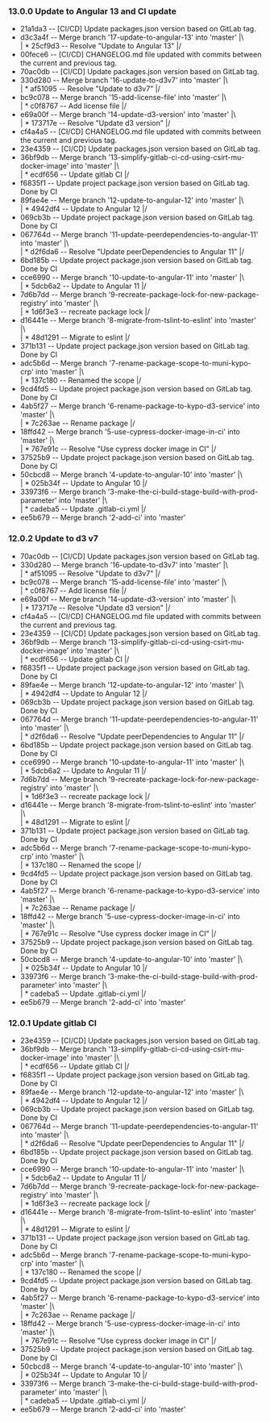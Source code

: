 ### 13.0.0 Update to Angular 13 and CI update
* 21a1da3 -- [CI/CD] Update packages.json version based on GitLab tag.
*   d3c3a4f -- Merge branch '17-update-to-angular-13' into 'master'
|\  
| * 25cf9d3 -- Resolve "Update to Angular 13"
|/  
* 00fece6 -- [CI/CD] CHANGELOG.md file updated with commits between the current and previous tag.
* 70ac0db -- [CI/CD] Update packages.json version based on GitLab tag.
*   330d280 -- Merge branch '16-update-to-d3v7' into 'master'
|\  
| * af51095 -- Resolve "Update to d3v7"
|/  
*   bc9c078 -- Merge branch '15-add-license-file' into 'master'
|\  
| * c0f8767 -- Add license file
|/  
*   e69a00f -- Merge branch '14-update-d3-version' into 'master'
|\  
| * 173717e -- Resolve "Update d3 version"
|/  
* cf4a4a5 -- [CI/CD] CHANGELOG.md file updated with commits between the current and previous tag.
* 23e4359 -- [CI/CD] Update packages.json version based on GitLab tag.
*   36bf9db -- Merge branch '13-simplify-gitlab-ci-cd-using-csirt-mu-docker-image' into 'master'
|\  
| * ecdf656 -- Update gitlab CI
|/  
* f6835f1 -- Update project package.json version based on GitLab tag. Done by CI
*   89fae4e -- Merge branch '12-update-to-angular-12' into 'master'
|\  
| * 4942df4 -- Update to Angular 12
|/  
* 069cb3b -- Update project package.json version based on GitLab tag. Done by CI
*   067764d -- Merge branch '11-update-peerdependencies-to-angular-11' into 'master'
|\  
| * d2f6da6 -- Resolve "Update peerDependencies to Angular 11"
|/  
* 6bd185b -- Update project package.json version based on GitLab tag. Done by CI
*   cce6990 -- Merge branch '10-update-to-angular-11' into 'master'
|\  
| * 5dcb6a2 -- Update to Angular 11
|/  
*   7d6b7dd -- Merge branch '9-recreate-package-lock-for-new-package-registry' into 'master'
|\  
| * 1d6f3e3 -- recreate package lock
|/  
*   d16441e -- Merge branch '8-migrate-from-tslint-to-eslint' into 'master'
|\  
| * 48d1291 -- Migrate to eslint
|/  
* 371b131 -- Update project package.json version based on GitLab tag. Done by CI
*   adc5b6d -- Merge branch '7-rename-package-scope-to-muni-kypo-crp' into 'master'
|\  
| * 137c180 -- Renamed the scope
|/  
* 9cd4fd5 -- Update project package.json version based on GitLab tag. Done by CI
*   4ab5f27 -- Merge branch '6-rename-package-to-kypo-d3-service' into 'master'
|\  
| * 7c263ae -- Rename package
|/  
*   18ffd42 -- Merge branch '5-use-cypress-docker-image-in-ci' into 'master'
|\  
| * 767e91c -- Resolve "Use cypress docker image in CI"
|/  
* 37525b9 -- Update project package.json version based on GitLab tag. Done by CI
*   50cbcd8 -- Merge branch '4-update-to-angular-10' into 'master'
|\  
| * 025b34f -- Update to Angular 10
|/  
*   33973f6 -- Merge branch '3-make-the-ci-build-stage-build-with-prod-parameter' into 'master'
|\  
| * cadeba5 -- Update .gitlab-ci.yml
|/  
* ee5b679 -- Merge branch '2-add-ci' into 'master'
### 12.0.2 Update to d3 v7
* 70ac0db -- [CI/CD] Update packages.json version based on GitLab tag.
*   330d280 -- Merge branch '16-update-to-d3v7' into 'master'
|\  
| * af51095 -- Resolve "Update to d3v7"
|/  
*   bc9c078 -- Merge branch '15-add-license-file' into 'master'
|\  
| * c0f8767 -- Add license file
|/  
*   e69a00f -- Merge branch '14-update-d3-version' into 'master'
|\  
| * 173717e -- Resolve "Update d3 version"
|/  
* cf4a4a5 -- [CI/CD] CHANGELOG.md file updated with commits between the current and previous tag.
* 23e4359 -- [CI/CD] Update packages.json version based on GitLab tag.
*   36bf9db -- Merge branch '13-simplify-gitlab-ci-cd-using-csirt-mu-docker-image' into 'master'
|\  
| * ecdf656 -- Update gitlab CI
|/  
* f6835f1 -- Update project package.json version based on GitLab tag. Done by CI
*   89fae4e -- Merge branch '12-update-to-angular-12' into 'master'
|\  
| * 4942df4 -- Update to Angular 12
|/  
* 069cb3b -- Update project package.json version based on GitLab tag. Done by CI
*   067764d -- Merge branch '11-update-peerdependencies-to-angular-11' into 'master'
|\  
| * d2f6da6 -- Resolve "Update peerDependencies to Angular 11"
|/  
* 6bd185b -- Update project package.json version based on GitLab tag. Done by CI
*   cce6990 -- Merge branch '10-update-to-angular-11' into 'master'
|\  
| * 5dcb6a2 -- Update to Angular 11
|/  
*   7d6b7dd -- Merge branch '9-recreate-package-lock-for-new-package-registry' into 'master'
|\  
| * 1d6f3e3 -- recreate package lock
|/  
*   d16441e -- Merge branch '8-migrate-from-tslint-to-eslint' into 'master'
|\  
| * 48d1291 -- Migrate to eslint
|/  
* 371b131 -- Update project package.json version based on GitLab tag. Done by CI
*   adc5b6d -- Merge branch '7-rename-package-scope-to-muni-kypo-crp' into 'master'
|\  
| * 137c180 -- Renamed the scope
|/  
* 9cd4fd5 -- Update project package.json version based on GitLab tag. Done by CI
*   4ab5f27 -- Merge branch '6-rename-package-to-kypo-d3-service' into 'master'
|\  
| * 7c263ae -- Rename package
|/  
*   18ffd42 -- Merge branch '5-use-cypress-docker-image-in-ci' into 'master'
|\  
| * 767e91c -- Resolve "Use cypress docker image in CI"
|/  
* 37525b9 -- Update project package.json version based on GitLab tag. Done by CI
*   50cbcd8 -- Merge branch '4-update-to-angular-10' into 'master'
|\  
| * 025b34f -- Update to Angular 10
|/  
*   33973f6 -- Merge branch '3-make-the-ci-build-stage-build-with-prod-parameter' into 'master'
|\  
| * cadeba5 -- Update .gitlab-ci.yml
|/  
* ee5b679 -- Merge branch '2-add-ci' into 'master'
### 12.0.1 Update gitlab CI
* 23e4359 -- [CI/CD] Update packages.json version based on GitLab tag.
*   36bf9db -- Merge branch '13-simplify-gitlab-ci-cd-using-csirt-mu-docker-image' into 'master'
|\  
| * ecdf656 -- Update gitlab CI
|/  
* f6835f1 -- Update project package.json version based on GitLab tag. Done by CI
*   89fae4e -- Merge branch '12-update-to-angular-12' into 'master'
|\  
| * 4942df4 -- Update to Angular 12
|/  
* 069cb3b -- Update project package.json version based on GitLab tag. Done by CI
*   067764d -- Merge branch '11-update-peerdependencies-to-angular-11' into 'master'
|\  
| * d2f6da6 -- Resolve "Update peerDependencies to Angular 11"
|/  
* 6bd185b -- Update project package.json version based on GitLab tag. Done by CI
*   cce6990 -- Merge branch '10-update-to-angular-11' into 'master'
|\  
| * 5dcb6a2 -- Update to Angular 11
|/  
*   7d6b7dd -- Merge branch '9-recreate-package-lock-for-new-package-registry' into 'master'
|\  
| * 1d6f3e3 -- recreate package lock
|/  
*   d16441e -- Merge branch '8-migrate-from-tslint-to-eslint' into 'master'
|\  
| * 48d1291 -- Migrate to eslint
|/  
* 371b131 -- Update project package.json version based on GitLab tag. Done by CI
*   adc5b6d -- Merge branch '7-rename-package-scope-to-muni-kypo-crp' into 'master'
|\  
| * 137c180 -- Renamed the scope
|/  
* 9cd4fd5 -- Update project package.json version based on GitLab tag. Done by CI
*   4ab5f27 -- Merge branch '6-rename-package-to-kypo-d3-service' into 'master'
|\  
| * 7c263ae -- Rename package
|/  
*   18ffd42 -- Merge branch '5-use-cypress-docker-image-in-ci' into 'master'
|\  
| * 767e91c -- Resolve "Use cypress docker image in CI"
|/  
* 37525b9 -- Update project package.json version based on GitLab tag. Done by CI
*   50cbcd8 -- Merge branch '4-update-to-angular-10' into 'master'
|\  
| * 025b34f -- Update to Angular 10
|/  
*   33973f6 -- Merge branch '3-make-the-ci-build-stage-build-with-prod-parameter' into 'master'
|\  
| * cadeba5 -- Update .gitlab-ci.yml
|/  
* ee5b679 -- Merge branch '2-add-ci' into 'master'
